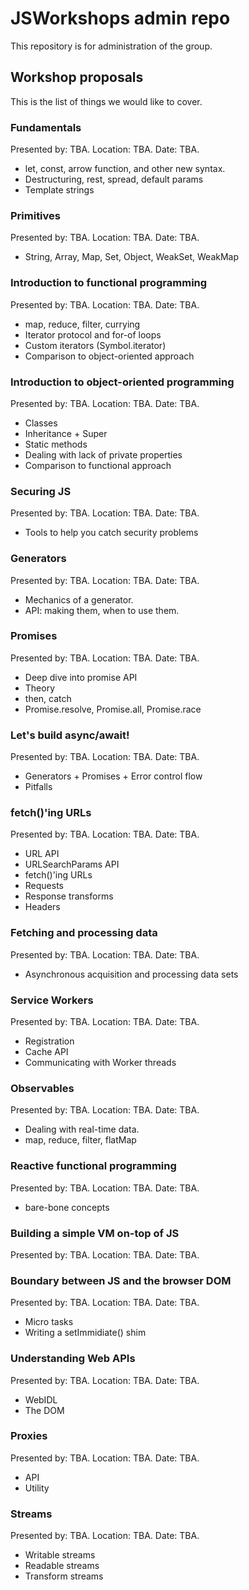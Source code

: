 # JSWorkshops admin repo
This repository is for administration of the group.

## Workshop proposals
This is the list of things we would like to cover.

### Fundamentals
Presented by: TBA.
Location: TBA.
Date: TBA.

 * let, const, arrow function, and other new syntax.
 * Destructuring, rest, spread, default params
 * Template strings

### Primitives
Presented by: TBA.
Location: TBA.
Date: TBA.

 * String, Array, Map, Set, Object, WeakSet, WeakMap

### Introduction to functional programming
Presented by: TBA.
Location: TBA.
Date: TBA.

 * map, reduce, filter, currying
 * Iterator protocol and for-of loops
 * Custom iterators (Symbol.iterator)
 * Comparison to object-oriented approach

### Introduction to object-oriented programming
Presented by: TBA.
Location: TBA.
Date: TBA.

 * Classes
 * Inheritance + Super
 * Static methods
 * Dealing with lack of private properties
 * Comparison to functional approach

### Securing JS
Presented by: TBA.
Location: TBA.
Date: TBA.

 * Tools to help you catch security problems

### Generators
Presented by: TBA.
Location: TBA.
Date: TBA.

 * Mechanics of a generator.
 * API: making them, when to use them.

### Promises
Presented by: TBA.
Location: TBA.
Date: TBA.

 * Deep dive into promise API
 * Theory
 * then, catch
 * Promise.resolve, Promise.all, Promise.race

### Let's build async/await!
Presented by: TBA.
Location: TBA.
Date: TBA.

 * Generators + Promises + Error control flow
 * Pitfalls

### fetch()'ing URLs
Presented by: TBA.
Location: TBA.
Date: TBA.

 * URL API
 * URLSearchParams API
 * fetch()'ing URLs
 * Requests
 * Response transforms
 * Headers

### Fetching and processing data
Presented by: TBA.
Location: TBA.
Date: TBA.

 * Asynchronous acquisition and processing data sets

### Service Workers
Presented by: TBA.
Location: TBA.
Date: TBA.

 * Registration
 * Cache API
 * Communicating with Worker threads

### Observables
Presented by: TBA.
Location: TBA.
Date: TBA.

 * Dealing with real-time data.
 * map, reduce, filter, flatMap

### Reactive functional programming
Presented by: TBA.
Location: TBA.
Date: TBA.

 * bare-bone concepts

### Building a simple VM on-top of JS
Presented by: TBA.
Location: TBA.
Date: TBA.


### Boundary between JS and the browser DOM
Presented by: TBA.
Location: TBA.
Date: TBA.

 * Micro tasks
 * Writing a setImmidiate() shim

### Understanding Web APIs
Presented by: TBA.
Location: TBA.
Date: TBA.

 * WebIDL
 * The DOM

### Proxies
Presented by: TBA.
Location: TBA.
Date: TBA.

 * API
 * Utility

### Streams
Presented by: TBA.
Location: TBA.
Date: TBA.

 * Writable streams
 * Readable streams
 * Transform streams
